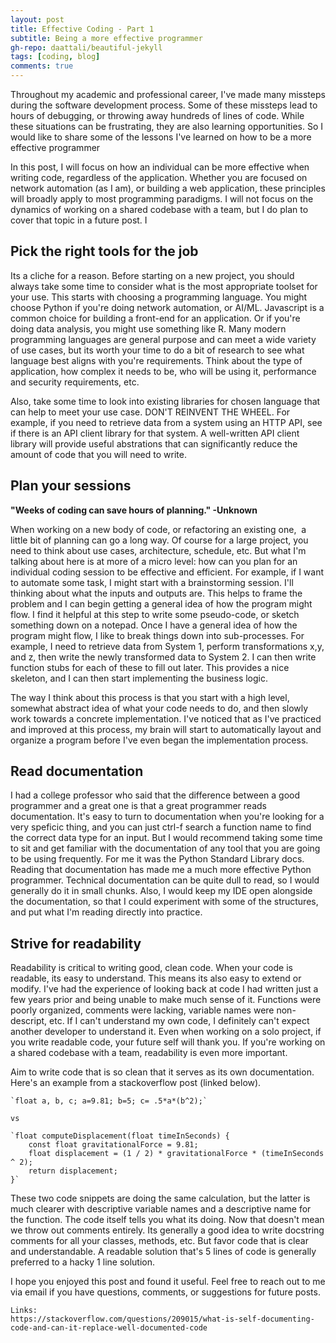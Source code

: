 ```yaml
---
layout: post
title: Effective Coding - Part 1
subtitle: Being a more effective programmer
gh-repo: daattali/beautiful-jekyll
tags: [coding, blog]
comments: true
---
```


Throughout my academic and professional career, I've made many missteps during the software development process. Some of these
missteps lead to hours of debugging, or throwing away hundreds of lines of code. While these situations can be frustrating, they are
also learning opportunities. So I would like to share some of the lessons I've learned on how to be a more effective programmer
	
In this post, I will focus on how an individual can be more effective when writing code, regardless of the application. Whether you are
focused on network automation (as I am), or building a web application, these principles will broadly apply to most programming paradigms.
I will not focus on the dynamics of working on a shared codebase with a team, but I do plan to cover that topic in a future post. I

## Pick the right tools for the job


Its a cliche for a reason. Before starting on a new project, you should always take some time to consider what is the most
appropriate toolset for your use. This starts with choosing a programming language. You might choose Python if you're doing network
automation, or AI/ML. Javascript is a common choice for building a front-end for an application. Or if you're doing data analysis, you
might use something like R. Many modern programming languages are general purpose and can meet a wide variety of use cases, but its
worth your time to do a bit of research to see what language best aligns with you're requirements. Think about the type of application,
how complex it needs to be, who will be using it, performance and security requirements, etc.
	
Also, take some time to look into existing libraries for chosen language that can help to meet your use case.
DON'T REINVENT THE WHEEL. For example, if you need to retrieve data from a system using an HTTP API, see if there is 
an API client library for that system. A well-written API client library will provide useful abstrations that can significantly reduce
the amount of code that you will need to write.

## Plan your sessions


**"Weeks of coding can save hours of planning." -Unknown**


When working on a new body of code, or refactoring an existing one,  a little bit of planning can go a long way. Of course for a large project, 
you need to think about use cases, architecture, schedule, etc. But what I'm talking about here is at more of a micro level: how can you plan for an 
individual coding session to be effective and efficient. For example, if I want to automate some task, I might start with a brainstorming session.
I'll thinking about what the inputs and outputs are. This helps to frame the problem and I can begin getting a general idea
of how the program might flow. I find it helpful at this step to write some pseudo-code, or sketch something down on a notepad.
Once I have a general idea of how the program might flow, I like to break things down into sub-processes. For example, I need to retrieve data
from System 1, perform transformations x,y, and z, then write the newly transformed data to System 2. I can then write function stubs for each
of these to fill out later. This provides a nice skeleton, and I can then start implementing the business logic. 

The way I think about this process is that you start with a high level, somewhat abstract idea of what your code needs to do, and then slowly work towards a 
concrete implementation. I've noticed that as I've practiced and improved at this process, my brain will start to automatically layout and organize a program before 
I've even began the implementation process.


## Read documentation


I had a college professor who said that the difference between a good programmer and a great one is that a great programmer reads
documentation. It's easy to turn to documentation when you're looking for a very speficic thing, and you can just ctrl-f search a function name 
to find the correct data type for an input. But I would recommend taking some time to sit and get familiar with the documentation of any
tool that you are going to be using frequently. For me it was the Python Standard Library docs. Reading that documentation has made me a much
more effective Python programmer. Technical documentation can be quite dull to read, so I would generally do it in small chunks. Also, I would keep my
IDE open alongside the documentation, so that I could experiment with some of the structures, and put what I'm reading directly into practice.


## Strive for readability


Readability is critical to writing good, clean code. When your code is readable, its easy to understand. This means its also easy to extend or modify. I've had
the experience of looking back at code I had written just a few years prior and being unable to make much sense of it. Functions were poorly organized, comments were lacking, variable names were non-descript, etc. If I can't understand my own code, I definitely can't expect another developer to understand it. Even when working on a solo project, if you write readable code, your future self will thank you. If you're working on a shared codebase with a team, readability is even more important. 

Aim to write code that is so clean that it serves as its own documentation. Here's an example from a stackoverflow post (linked below).
	
	`float a, b, c; a=9.81; b=5; c= .5*a*(b^2);`
	
	vs
	
	`float computeDisplacement(float timeInSeconds) {
		const float gravitationalForce = 9.81;
		float displacement = (1 / 2) * gravitationalForce * (timeInSeconds ^ 2);
		return displacement;
	}`
	
These two code snippets are doing the same calculation, but the latter is much clearer with descriptive variable names and a descriptive name for the function. The code itself tells you what its doing. Now that doesn't mean we throw out comments entirely. Its generally a good idea to write docstring comments for all your classes, methods, etc. But favor code that is clear and understandable. A readable solution that's 5 lines of code is generally preferred to a hacky 1 line solution. 

	
I hope you enjoyed this post and found it useful. Feel free to reach out to me via email if you have questions, comments, or suggestions for future posts.
	
	

	Links:
	https://stackoverflow.com/questions/209015/what-is-self-documenting-code-and-can-it-replace-well-documented-code
